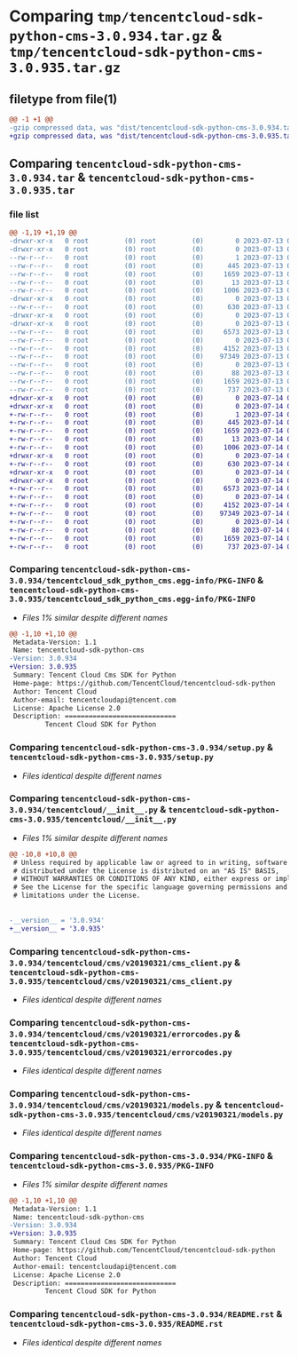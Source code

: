 # Comparing `tmp/tencentcloud-sdk-python-cms-3.0.934.tar.gz` & `tmp/tencentcloud-sdk-python-cms-3.0.935.tar.gz`

## filetype from file(1)

```diff
@@ -1 +1 @@
-gzip compressed data, was "dist/tencentcloud-sdk-python-cms-3.0.934.tar", last modified: Thu Jul 13 00:19:11 2023, max compression
+gzip compressed data, was "dist/tencentcloud-sdk-python-cms-3.0.935.tar", last modified: Fri Jul 14 00:20:49 2023, max compression
```

## Comparing `tencentcloud-sdk-python-cms-3.0.934.tar` & `tencentcloud-sdk-python-cms-3.0.935.tar`

### file list

```diff
@@ -1,19 +1,19 @@
-drwxr-xr-x   0 root         (0) root         (0)        0 2023-07-13 00:19:11.000000 tencentcloud-sdk-python-cms-3.0.934/
-drwxr-xr-x   0 root         (0) root         (0)        0 2023-07-13 00:19:11.000000 tencentcloud-sdk-python-cms-3.0.934/tencentcloud_sdk_python_cms.egg-info/
--rw-r--r--   0 root         (0) root         (0)        1 2023-07-13 00:19:11.000000 tencentcloud-sdk-python-cms-3.0.934/tencentcloud_sdk_python_cms.egg-info/dependency_links.txt
--rw-r--r--   0 root         (0) root         (0)      445 2023-07-13 00:19:11.000000 tencentcloud-sdk-python-cms-3.0.934/tencentcloud_sdk_python_cms.egg-info/SOURCES.txt
--rw-r--r--   0 root         (0) root         (0)     1659 2023-07-13 00:19:11.000000 tencentcloud-sdk-python-cms-3.0.934/tencentcloud_sdk_python_cms.egg-info/PKG-INFO
--rw-r--r--   0 root         (0) root         (0)       13 2023-07-13 00:19:11.000000 tencentcloud-sdk-python-cms-3.0.934/tencentcloud_sdk_python_cms.egg-info/top_level.txt
--rw-r--r--   0 root         (0) root         (0)     1006 2023-07-13 00:19:11.000000 tencentcloud-sdk-python-cms-3.0.934/setup.py
-drwxr-xr-x   0 root         (0) root         (0)        0 2023-07-13 00:19:11.000000 tencentcloud-sdk-python-cms-3.0.934/tencentcloud/
--rw-r--r--   0 root         (0) root         (0)      630 2023-07-13 00:19:11.000000 tencentcloud-sdk-python-cms-3.0.934/tencentcloud/__init__.py
-drwxr-xr-x   0 root         (0) root         (0)        0 2023-07-13 00:19:11.000000 tencentcloud-sdk-python-cms-3.0.934/tencentcloud/cms/
-drwxr-xr-x   0 root         (0) root         (0)        0 2023-07-13 00:19:11.000000 tencentcloud-sdk-python-cms-3.0.934/tencentcloud/cms/v20190321/
--rw-r--r--   0 root         (0) root         (0)     6573 2023-07-13 00:19:11.000000 tencentcloud-sdk-python-cms-3.0.934/tencentcloud/cms/v20190321/cms_client.py
--rw-r--r--   0 root         (0) root         (0)        0 2023-07-13 00:19:11.000000 tencentcloud-sdk-python-cms-3.0.934/tencentcloud/cms/v20190321/__init__.py
--rw-r--r--   0 root         (0) root         (0)     4152 2023-07-13 00:19:11.000000 tencentcloud-sdk-python-cms-3.0.934/tencentcloud/cms/v20190321/errorcodes.py
--rw-r--r--   0 root         (0) root         (0)    97349 2023-07-13 00:19:11.000000 tencentcloud-sdk-python-cms-3.0.934/tencentcloud/cms/v20190321/models.py
--rw-r--r--   0 root         (0) root         (0)        0 2023-07-13 00:19:11.000000 tencentcloud-sdk-python-cms-3.0.934/tencentcloud/cms/__init__.py
--rw-r--r--   0 root         (0) root         (0)       88 2023-07-13 00:19:11.000000 tencentcloud-sdk-python-cms-3.0.934/setup.cfg
--rw-r--r--   0 root         (0) root         (0)     1659 2023-07-13 00:19:11.000000 tencentcloud-sdk-python-cms-3.0.934/PKG-INFO
--rw-r--r--   0 root         (0) root         (0)      737 2023-07-13 00:19:11.000000 tencentcloud-sdk-python-cms-3.0.934/README.rst
+drwxr-xr-x   0 root         (0) root         (0)        0 2023-07-14 00:20:49.000000 tencentcloud-sdk-python-cms-3.0.935/
+drwxr-xr-x   0 root         (0) root         (0)        0 2023-07-14 00:20:49.000000 tencentcloud-sdk-python-cms-3.0.935/tencentcloud_sdk_python_cms.egg-info/
+-rw-r--r--   0 root         (0) root         (0)        1 2023-07-14 00:20:49.000000 tencentcloud-sdk-python-cms-3.0.935/tencentcloud_sdk_python_cms.egg-info/dependency_links.txt
+-rw-r--r--   0 root         (0) root         (0)      445 2023-07-14 00:20:49.000000 tencentcloud-sdk-python-cms-3.0.935/tencentcloud_sdk_python_cms.egg-info/SOURCES.txt
+-rw-r--r--   0 root         (0) root         (0)     1659 2023-07-14 00:20:49.000000 tencentcloud-sdk-python-cms-3.0.935/tencentcloud_sdk_python_cms.egg-info/PKG-INFO
+-rw-r--r--   0 root         (0) root         (0)       13 2023-07-14 00:20:49.000000 tencentcloud-sdk-python-cms-3.0.935/tencentcloud_sdk_python_cms.egg-info/top_level.txt
+-rw-r--r--   0 root         (0) root         (0)     1006 2023-07-14 00:20:49.000000 tencentcloud-sdk-python-cms-3.0.935/setup.py
+drwxr-xr-x   0 root         (0) root         (0)        0 2023-07-14 00:20:49.000000 tencentcloud-sdk-python-cms-3.0.935/tencentcloud/
+-rw-r--r--   0 root         (0) root         (0)      630 2023-07-14 00:20:49.000000 tencentcloud-sdk-python-cms-3.0.935/tencentcloud/__init__.py
+drwxr-xr-x   0 root         (0) root         (0)        0 2023-07-14 00:20:49.000000 tencentcloud-sdk-python-cms-3.0.935/tencentcloud/cms/
+drwxr-xr-x   0 root         (0) root         (0)        0 2023-07-14 00:20:49.000000 tencentcloud-sdk-python-cms-3.0.935/tencentcloud/cms/v20190321/
+-rw-r--r--   0 root         (0) root         (0)     6573 2023-07-14 00:20:49.000000 tencentcloud-sdk-python-cms-3.0.935/tencentcloud/cms/v20190321/cms_client.py
+-rw-r--r--   0 root         (0) root         (0)        0 2023-07-14 00:20:49.000000 tencentcloud-sdk-python-cms-3.0.935/tencentcloud/cms/v20190321/__init__.py
+-rw-r--r--   0 root         (0) root         (0)     4152 2023-07-14 00:20:49.000000 tencentcloud-sdk-python-cms-3.0.935/tencentcloud/cms/v20190321/errorcodes.py
+-rw-r--r--   0 root         (0) root         (0)    97349 2023-07-14 00:20:49.000000 tencentcloud-sdk-python-cms-3.0.935/tencentcloud/cms/v20190321/models.py
+-rw-r--r--   0 root         (0) root         (0)        0 2023-07-14 00:20:49.000000 tencentcloud-sdk-python-cms-3.0.935/tencentcloud/cms/__init__.py
+-rw-r--r--   0 root         (0) root         (0)       88 2023-07-14 00:20:49.000000 tencentcloud-sdk-python-cms-3.0.935/setup.cfg
+-rw-r--r--   0 root         (0) root         (0)     1659 2023-07-14 00:20:49.000000 tencentcloud-sdk-python-cms-3.0.935/PKG-INFO
+-rw-r--r--   0 root         (0) root         (0)      737 2023-07-14 00:20:49.000000 tencentcloud-sdk-python-cms-3.0.935/README.rst
```

### Comparing `tencentcloud-sdk-python-cms-3.0.934/tencentcloud_sdk_python_cms.egg-info/PKG-INFO` & `tencentcloud-sdk-python-cms-3.0.935/tencentcloud_sdk_python_cms.egg-info/PKG-INFO`

 * *Files 1% similar despite different names*

```diff
@@ -1,10 +1,10 @@
 Metadata-Version: 1.1
 Name: tencentcloud-sdk-python-cms
-Version: 3.0.934
+Version: 3.0.935
 Summary: Tencent Cloud Cms SDK for Python
 Home-page: https://github.com/TencentCloud/tencentcloud-sdk-python
 Author: Tencent Cloud
 Author-email: tencentcloudapi@tencent.com
 License: Apache License 2.0
 Description: ============================
         Tencent Cloud SDK for Python
```

### Comparing `tencentcloud-sdk-python-cms-3.0.934/setup.py` & `tencentcloud-sdk-python-cms-3.0.935/setup.py`

 * *Files identical despite different names*

### Comparing `tencentcloud-sdk-python-cms-3.0.934/tencentcloud/__init__.py` & `tencentcloud-sdk-python-cms-3.0.935/tencentcloud/__init__.py`

 * *Files 1% similar despite different names*

```diff
@@ -10,8 +10,8 @@
 # Unless required by applicable law or agreed to in writing, software
 # distributed under the License is distributed on an "AS IS" BASIS,
 # WITHOUT WARRANTIES OR CONDITIONS OF ANY KIND, either express or implied.
 # See the License for the specific language governing permissions and
 # limitations under the License.
 
 
-__version__ = '3.0.934'
+__version__ = '3.0.935'
```

### Comparing `tencentcloud-sdk-python-cms-3.0.934/tencentcloud/cms/v20190321/cms_client.py` & `tencentcloud-sdk-python-cms-3.0.935/tencentcloud/cms/v20190321/cms_client.py`

 * *Files identical despite different names*

### Comparing `tencentcloud-sdk-python-cms-3.0.934/tencentcloud/cms/v20190321/errorcodes.py` & `tencentcloud-sdk-python-cms-3.0.935/tencentcloud/cms/v20190321/errorcodes.py`

 * *Files identical despite different names*

### Comparing `tencentcloud-sdk-python-cms-3.0.934/tencentcloud/cms/v20190321/models.py` & `tencentcloud-sdk-python-cms-3.0.935/tencentcloud/cms/v20190321/models.py`

 * *Files identical despite different names*

### Comparing `tencentcloud-sdk-python-cms-3.0.934/PKG-INFO` & `tencentcloud-sdk-python-cms-3.0.935/PKG-INFO`

 * *Files 1% similar despite different names*

```diff
@@ -1,10 +1,10 @@
 Metadata-Version: 1.1
 Name: tencentcloud-sdk-python-cms
-Version: 3.0.934
+Version: 3.0.935
 Summary: Tencent Cloud Cms SDK for Python
 Home-page: https://github.com/TencentCloud/tencentcloud-sdk-python
 Author: Tencent Cloud
 Author-email: tencentcloudapi@tencent.com
 License: Apache License 2.0
 Description: ============================
         Tencent Cloud SDK for Python
```

### Comparing `tencentcloud-sdk-python-cms-3.0.934/README.rst` & `tencentcloud-sdk-python-cms-3.0.935/README.rst`

 * *Files identical despite different names*

